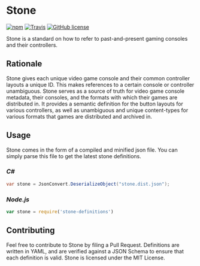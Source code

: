 Stone
=====

[![npm](https://img.shields.io/npm/v/stone-definitions.svg)](https://www.npmjs.com/package/stone-definitions) [![Travis](https://img.shields.io/travis/SnowflakePowered/stone.svg)](https://travis-ci.org/SnowflakePowered/stone) [![GitHub license](https://img.shields.io/github/license/SnowflakePowered/stone.svg?maxAge=2592000)]()


Stone is a standard on how to refer to past-and-present gaming consoles and their controllers.

Rationale
---------
Stone gives each unique video game console and their common controller layouts a unique ID. This makes references to a certain console or controller unambiguous. Stone serves as a source of truth for video game console metadata, their consoles, and the formats with which their games are distributed in. It provides a semantic definition for the button layouts for various controllers, as well as unambiguous and unique content-types for various formats that games are distributed and archived in.

Usage
-----

Stone comes in the form of a compiled and minified json file. You can simply parse this file to get the latest stone definitions.

### *C#*

```c#
var stone = JsonConvert.DeserializeObject("stone.dist.json");
```

### *Node.js*

```js
var stone = require('stone-definitions')
```

Contributing
------------

Feel free to contribute to Stone by filing a Pull Request. Definitions are written in YAML, and are verified against a JSON Schema to ensure that each definition is valid. Stone is licensed under the MIT License.
